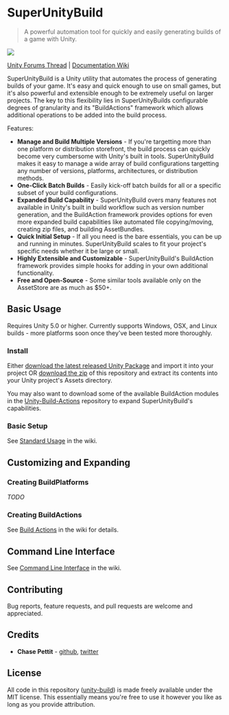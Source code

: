 # SuperUnityBuild
> A powerful automation tool for quickly and easily generating builds of a game with Unity.

![](https://github.com/Chaser324/unity-build/blob/gh-pages/Unity_2017-01-11_00-38-20.png)

[Unity Forums Thread][unity-thread] | [Documentation Wiki][unitybuild-wiki]

SuperUnityBuild is a Unity utility that automates the process of generating builds of your game. It's easy and quick enough to use on small games, but it's also powerful and extensible enough to be extremely useful on larger projects. The key to this flexibility lies in SuperUnityBuilds configurable degrees of granularity and its "BuildActions" framework which allows additional operations to be added into the build process.

Features:
* **Manage and Build Multiple Versions** - If you're targetting more than one platform or distribution storefront, the build process can quickly become very cumbersome with Unity's built in tools. SuperUnityBuild makes it easy to manage a wide array of build configurations targetting any number of versions, platforms, architectures, or distribution methods.
* **One-Click Batch Builds** - Easily kick-off batch builds for all or a specific subset of your build configurations.
* **Expanded Build Capability** - SuperUnityBuild overs many features not available in Unity's built in build workflow such as version number generation, and the BuildAction framework provides options for even more expanded build capabilities like automated file copying/moving, creating zip files, and building AssetBundles.
* **Quick Initial Setup** - If all you need is the bare essentials, you can be up and running in minutes. SuperUnityBuild scales to fit your project's specific needs whether it be large or small.
* **Highly Extensible and Customizable** - SuperUnityBuild's BuildAction framework provides simple hooks for adding in your own additional functionality.
* **Free and Open-Source** - Some similar tools available only on the AssetStore are as much as $50+.




## Basic Usage

Requires Unity 5.0 or higher. Currently supports Windows, OSX, and Linux builds - more platforms soon once they've been tested more thoroughly.

### Install

Either [download the latest released Unity Package][release] and import it into your project OR [download the zip][download] of this repository and extract its contents into your Unity project's Assets directory.

You may also want to download some of the available BuildAction modules in the [Unity-Build-Actions][unitybuild-actions] repository to expand SuperUnityBuild's capabilities.

### Basic Setup

See [Standard Usage](https://github.com/Chaser324/unity-build/wiki/Standard-Usage) in the wiki.




## Customizing and Expanding

### Creating BuildPlatforms

*TODO*

### Creating BuildActions

See [Build Actions](https://github.com/Chaser324/unity-build/wiki/Build-Actions) in the wiki for details.




## Command Line Interface

See [Command Line Interface](https://github.com/Chaser324/unity-build/wiki/Command-Line-Interface) in the wiki.



## Contributing

Bug reports, feature requests, and pull requests are welcome and appreciated.




## Credits

* **Chase Pettit** - [github](https://github.com/Chaser324), [twitter](http://twitter.com/chasepettit)




## License
All code in this repository ([unity-build](https://github.com/Chaser324/unity-build)) is made freely available under the MIT license. This essentially means you're free to use it however you like as long as you provide attribution.




[download]: https://github.com/Chaser324/unity-build/archive/master.zip
[release]: https://github.com/Chaser324/unity-build/releases
[unitybuild]: https://github.com/Chaser324/unity-build
[unitybuild-actions]: https://github.com/Chaser324/unity-build-actions
[unitybuild-wiki]: https://github.com/Chaser324/unity-build/wiki/
[unity-thread]: https://forum.unity3d.com/threads/super-unity-build-automated-build-tool-and-framework.471114/
